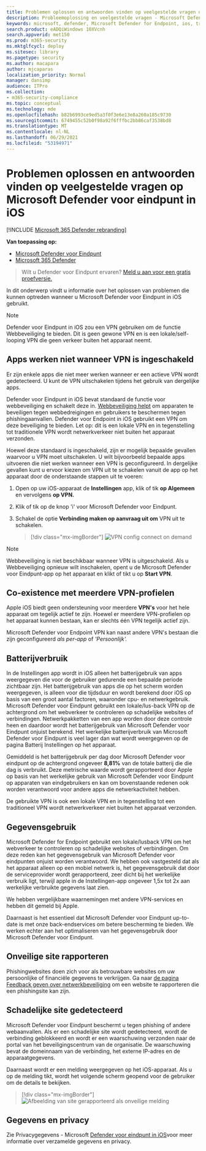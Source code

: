 ```yaml
---
title: Problemen oplossen en antwoorden vinden op veelgestelde vragen over Microsoft Defender voor Eindpunt in iOS
description: Probleemoplossing en veelgestelde vragen - Microsoft Defender voor Eindpunt op iOS
keywords: microsoft, defender, Microsoft Defender for Endpoint, ios, troubleshoot, faq, how to
search.product: eADQiWindows 10XVcnh
search.appverid: met150
ms.prod: m365-security
ms.mktglfcycl: deploy
ms.sitesec: library
ms.pagetype: security
ms.author: macapara
author: mjcaparas
localization_priority: Normal
manager: dansimp
audience: ITPro
ms.collection:
- m365-security-compliance
ms.topic: conceptual
ms.technology: mde
ms.openlocfilehash: b82b6993ce9ed5a3f0f3e6e13e8a260a185c9730
ms.sourcegitcommit: 6749455c52b0f98a92f6fffbc2bb86caf3538bd8
ms.translationtype: MT
ms.contentlocale: nl-NL
ms.lasthandoff: 06/29/2021
ms.locfileid: "53194971"
---
```

# <a name="troubleshoot-issues-and-find-answers-to-faqs-on-microsoft-defender-for-endpoint-on-ios"></a>Problemen oplossen en antwoorden vinden op veelgestelde vragen op Microsoft Defender voor eindpunt in iOS

[!INCLUDE [Microsoft 365 Defender rebranding](../../includes/microsoft-defender.md)]

**Van toepassing op:**
- [Microsoft Defender voor Eindpunt](https://go.microsoft.com/fwlink/p/?linkid=2154037)
- [Microsoft 365 Defender](https://go.microsoft.com/fwlink/?linkid=2118804)

> Wilt u Defender voor Eindpunt ervaren? [Meld u aan voor een gratis proefversie.](https://www.microsoft.com/microsoft-365/windows/microsoft-defender-atp?ocid=docs-wdatp-exposedapis-abovefoldlink) 

In dit onderwerp vindt u informatie over het oplossen van problemen die kunnen optreden wanneer u Microsoft Defender voor Eindpunt in iOS gebruikt.



> [!NOTE]
> Defender voor Eindpunt in iOS zou een VPN gebruiken om de functie Webbeveiliging te bieden. Dit is geen gewone VPN en is een lokale/self-looping VPN die geen verkeer buiten het apparaat neemt.

## <a name="apps-dont-work-when-vpn-is-turned-on"></a>Apps werken niet wanneer VPN is ingeschakeld
Er zijn enkele apps die niet meer werken wanneer er een actieve VPN wordt gedetecteerd. U kunt de VPN uitschakelen tijdens het gebruik van dergelijke apps. 

Defender voor Eindpunt in iOS bevat standaard de functie voor webbeveiliging en schakelt deze in. [Webbeveiliging helpt](web-protection-overview.md) om apparaten te beveiligen tegen webbedreigingen en gebruikers te beschermen tegen phishingaanvallen. Defender voor Endpoint in iOS gebruikt een VPN om deze beveiliging te bieden. Let op: dit is een lokale VPN en in tegenstelling tot traditionele VPN wordt netwerkverkeer niet buiten het apparaat verzonden.

Hoewel deze standaard is ingeschakeld, zijn er mogelijk bepaalde gevallen waarvoor u VPN moet uitschakelen. U wilt bijvoorbeeld bepaalde apps uitvoeren die niet werken wanneer een VPN is geconfigureerd. In dergelijke gevallen kunt u ervoor kiezen om VPN uit te schakelen vanuit de app op het apparaat door de onderstaande stappen uit te voeren:

1. Open op uw iOS-apparaat de **Instellingen** app, klik of tik **op Algemeen** en vervolgens **op VPN.**
1. Klik of tik op de knop 'i' voor Microsoft Defender voor Eindpunt.
1. Schakel de optie **Verbinding maken op aanvraag uit om** VPN uit te schakelen.

    > [!div class="mx-imgBorder"]
    > ![VPN config connect on demand](images/ios-vpn-config.png)

> [!NOTE]
> Webbeveiliging is niet beschikbaar wanneer VPN is uitgeschakeld. Als u Webbeveiliging opnieuw wilt inschakelen, opent u de Microsoft Defender voor Eindpunt-app op het apparaat en klikt of tikt u op **Start VPN**.

## <a name="co-existence-with-multiple-vpn-profiles"></a>Co-existence met meerdere VPN-profielen

Apple iOS biedt geen ondersteuning voor meerdere **VPN's** voor het hele apparaat om tegelijk actief te zijn. Hoewel er meerdere VPN-profielen op het apparaat kunnen bestaan, kan er slechts één VPN tegelijk actief zijn.

Microsoft Defender voor Endpoint VPN kan naast andere VPN's bestaan die zijn geconfigureerd *als per-app* of *'Persoonlijk'.*

## <a name="battery-consumption"></a>Batterijverbruik

In de Instellingen app wordt in iOS alleen het batterijgebruik van apps weergegeven die voor de gebruiker gedurende een bepaalde periode zichtbaar zijn. Het batterijgebruik van apps die op het scherm worden weergegeven, is alleen voor die tijdsduur en wordt berekend door iOS op basis van een groot aantal factoren, waaronder cpu- en netwerkgebruik. Microsoft Defender voor Eindpunt gebruikt een lokale/lus-back VPN op de achtergrond om het webverkeer te controleren op schadelijke websites of verbindingen. Netwerkpakketten van een app worden door deze controle heen en daardoor wordt het batterijgebruik van Microsoft Defender voor Eindpunt onjuist berekend. Het werkelijke batterijverbruik van Microsoft Defender voor Eindpunt is veel lager dan wat wordt weergegeven op de pagina Batterij Instellingen op het apparaat.

Gemiddeld is het batterijgebruik per dag door Microsoft Defender voor eindpunt op de achtergrond ongeveer **8,81%** van de totale batterij die die dag is verbruikt. Deze metrische waarde wordt gerapporteerd door Apple op basis van het werkelijke gebruik van Microsoft Defender voor Eindpunt op apparaten van eindgebruikers en kan om bovenstaande redenen ook worden verantwoord voor andere apps die netwerkactiviteit hebben.

De gebruikte VPN is ook een lokale VPN en in tegenstelling tot een traditioneel VPN wordt netwerkverkeer niet buiten het apparaat verzonden.

## <a name="data-usage"></a>Gegevensgebruik

Microsoft Defender for Endpoint gebruikt een lokale/lusback VPN om het webverkeer te controleren op schadelijke websites of verbindingen. Om deze reden kan het gegevensgebruik van Microsoft Defender voor eindpunten onjuist worden verantwoord. We hebben ook vastgesteld dat als het apparaat alleen op een mobiel netwerk is, het gegevensgebruik dat door de serviceprovider wordt gerapporteerd, zeer dicht bij het werkelijke verbruik ligt, terwijl apple in de Instellingen-app ongeveer 1,5x tot 2x aan werkelijke verbruikte gegevens laat zien.

We hebben vergelijkbare waarnemingen met andere VPN-services en hebben dit gemeld bij Apple.

Daarnaast is het essentieel dat Microsoft Defender voor Eindpunt up-to-date is met onze back-endservices om betere bescherming te bieden. We werken echter aan het optimaliseren van het gegevensgebruik door Microsoft Defender voor Eindpunt.

## <a name="report-unsafe-site"></a>Onveilige site rapporteren

Phishingwebsites doen zich voor als betrouwbare websites om uw persoonlijke of financiële gegevens te verkrijgen. Ga naar [de pagina Feedback geven over netwerkbeveiliging](https://www.microsoft.com/wdsi/filesubmission/exploitguard/networkprotection) om een website te rapporteren die een phishingsite kan zijn.

## <a name="malicious-site-detected"></a>Schadelijke site gedetecteerd

Microsoft Defender voor Eindpunt beschermt u tegen phishing of andere webaanvallen. Als er een schadelijke site wordt gedetecteerd, wordt de verbinding geblokkeerd en wordt er een waarschuwing verzonden naar de portal van het beveiligingscentrum van de organisatie. De waarschuwing bevat de domeinnaam van de verbinding, het externe IP-adres en de apparaatgegevens.

Daarnaast wordt er een melding weergegeven op het iOS-apparaat. Als u op de melding tikt, wordt het volgende scherm geopend voor de gebruiker om de details te bekijken.

> [!div class="mx-imgBorder"]
> ![Afbeelding van site gerapporteerd als onveilige melding](images/ios-phish-alert.png)

## <a name="data-and-privacy"></a>Gegevens en privacy

Zie Privacygegevens - Microsoft [Defender voor eindpunt in iOS](ios-privacy.md)voor meer informatie over verzamelde gegevens en privacy.


